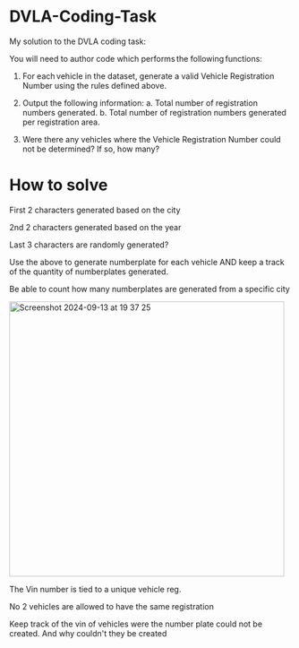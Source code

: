 # DVLA-Coding-Task

My solution to the DVLA coding task:

You will need to author code which performs the following functions:

1. For each vehicle in the dataset, generate a valid Vehicle Registration Number using the rules defined above.

2. Output the following information:
   a. Total number of registration numbers generated.
   b. Total number of registration numbers generated per registration area.

3. Were there any vehicles where the Vehicle Registration Number could not be determined? If so, how many?

# How to solve

First 2 characters generated based on the city

2nd 2 characters generated based on the year

Last 3 characters are randomly generated?

Use the above to generate numberplate for each vehicle AND
keep a track of the quantity of numberplates generated.

Be able to count how many numberplates are generated from a specific city


<img width="491" alt="Screenshot 2024-09-13 at 19 37 25" src="https://github.com/user-attachments/assets/3a642537-0c28-429e-ba8f-bdae301b82fe">



The Vin number is tied to a unique vehicle reg.

No 2 vehicles are allowed to have the same registration

Keep track of the vin of vehicles were the number plate could not be created. And why couldn't they be created
